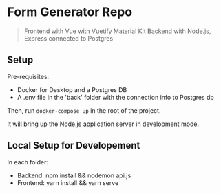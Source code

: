 # Form Generator Repo

> Frontend with Vue with Vuetify Material Kit
> Backend with Node.js, Express connected to Postgres

## Setup

Pre-requisites:

- Docker for Desktop and a Postgres DB
- A .env file in the 'back' folder with the connection info to Postgres db

Then, run `docker-compose up` in the root of the project.

It will bring up the Node.js application server in development mode.

## Local Setup for Developement

In each folder:
- Backend: npm install && nodemon api.js
- Frontend: yarn install && yarn serve
